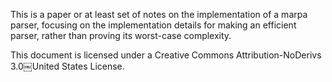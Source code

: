 This is a paper or at least set of notes on the implementation of a marpa parser, focusing on the implementation details for making an efficient parser, rather than proving its worst-case complexity.

This document is licensed under a Creative Commons Attribution-NoDerivs 3.0￼United States License.
